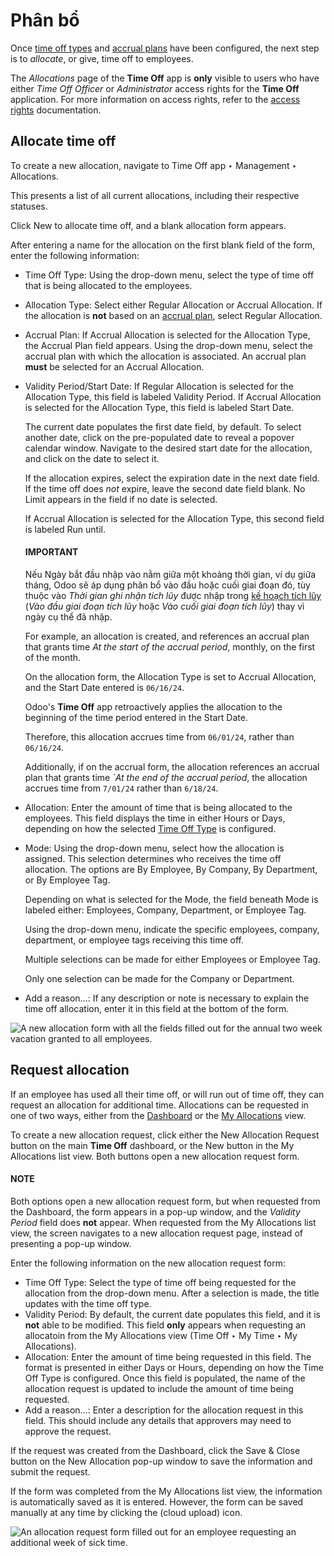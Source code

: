 # Phân bổ

Once [time off types](applications/hr/time_off.md#time-off-time-off-types) and [accrual plans](applications/hr/time_off.md#time-off-accrual-plans) have been configured, the next step is to *allocate*, or give, time off to
employees.

The *Allocations* page of the **Time Off** app is **only** visible to users who have either *Time
Off Officer* or *Administrator* access rights for the **Time Off** application. For more information
on access rights, refer to the [access rights](applications/general/users/access_rights.md)
documentation.

## Allocate time off

To create a new allocation, navigate to Time Off app ‣ Management ‣
Allocations.

This presents a list of all current allocations, including their respective statuses.

Click New to allocate time off, and a blank allocation form appears.

After entering a name for the allocation on the first blank field of the form, enter the following
information:

- Time Off Type: Using the drop-down menu, select the type of time off that is being
  allocated to the employees.
- Allocation Type: Select either Regular Allocation or Accrual
  Allocation. If the allocation is **not** based on an [accrual plan](applications/hr/time_off.md#time-off-accrual-plans), select Regular Allocation.
- Accrual Plan: If Accrual Allocation is selected for the
  Allocation Type, the Accrual Plan field appears. Using the drop-down menu,
  select the accrual plan with which the allocation is associated. An accrual plan **must** be
  selected for an Accrual Allocation.
- Validity Period/Start Date: If Regular Allocation is selected for the
  Allocation Type, this field is labeled Validity Period. If
  Accrual Allocation is selected for the Allocation Type, this field is
  labeled Start Date.

  The current date populates the first date field, by default. To select another date, click on the
  pre-populated date to reveal a popover calendar window. Navigate to the desired start date for the
  allocation, and click on the date to select it.

  If the allocation expires, select the expiration date in the next date field. If the time off does
  *not* expire, leave the second date field blank. No Limit appears in the field if no
  date is selected.

  If Accrual Allocation is selected for the Allocation Type, this second
  field is labeled Run until.

  #### IMPORTANT
  Nếu Ngày bắt đầu nhập vào nằm giữa một khoảng thời gian, ví dụ giữa tháng, Odoo sẽ áp dụng phân bổ vào đầu hoặc cuối giai đoạn đó, tùy thuộc vào *Thời gian ghi nhận tích lũy* được nhập trong [kế hoạch tích lũy](applications/hr/time_off.md#time-off-accrual-plans) (*Vào đầu giai đoạn tích lũy* hoặc *Vào cuối giai đoạn tích lũy*) thay vì ngày cụ thể đã nhập.

  For example, an allocation is created, and references an accrual plan that grants time *At the
  start of the accrual period*, monthly, on the first of the month.

  On the allocation form, the Allocation Type is set to Accrual
  Allocation, and the Start Date entered is `06/16/24`.

  Odoo's **Time Off** app retroactively applies the allocation to the beginning of the time
  period entered in the Start Date.

  Therefore, this allocation accrues time from `06/01/24`, rather than `06/16/24`.

  Additionally, if on the accrual form, the allocation references an accrual plan that grants
  time  *\`At the end of the accrual period*, the allocation accrues time from `7/01/24` rather
  than `6/18/24`.
- Allocation: Enter the amount of time that is being allocated to the employees. This
  field displays the time in either Hours or Days, depending on how the
  selected [Time Off Type](applications/hr/time_off.md#time-off-time-off-types) is configured.
- Mode: Using the drop-down menu, select how the allocation is assigned. This selection
  determines who receives the time off allocation. The options are By Employee,
  By Company, By Department, or By Employee Tag.

  Depending on what is selected for the Mode, the field beneath Mode is
  labeled either: Employees, Company, Department, or
  Employee Tag.

  Using the drop-down menu, indicate the specific employees, company, department, or employee tags
  receiving this time off.

  Multiple selections can be made for either Employees or Employee Tag.

  Only one selection can be made for the Company or Department.
- Add a reason...: If any description or note is necessary to explain the time off
  allocation, enter it in this field at the bottom of the form.

![A new allocation form with all the fields filled out for the annual two week vacation
granted to all employees.](../../../.gitbook/assets/new-allocation.png)

<a id="time-off-request-allocation"></a>

## Request allocation

If an employee has used all their time off, or will run out of time off, they can request an
allocation for additional time. Allocations can be requested in one of two ways, either from the
[Dashboard](applications/hr/time_off/my_time.md#time-off-dashboard) or the [My Allocations](applications/hr/time_off/my_time.md#time-off-my-allocations) view.

To create a new allocation request, click either the New Allocation Request button on
the main **Time Off** dashboard, or the New button in the My Allocations
list view. Both buttons open a new allocation request form.

#### NOTE
Both options open a new allocation request form, but when requested from the
Dashboard, the form appears in a pop-up window, and the *Validity Period* field does
**not** appear. When requested from the My Allocations list view, the screen
navigates to a new allocation request page, instead of presenting a pop-up window.

Enter the following information on the new allocation request form:

- Time Off Type: Select the type of time off being requested for the allocation from the
  drop-down menu. After a selection is made, the title updates with the time off type.
- Validity Period: By default, the current date populates this field, and it is **not**
  able to be modified. This field **only** appears when requesting an allocatoin from the
  My Allocations view (Time Off ‣ My Time ‣ My Allocations).
- Allocation: Enter the amount of time being requested in this field. The format is
  presented in either Days or Hours, depending on how the Time
  Off Type is configured. Once this field is populated, the name of the allocation request is
  updated to include the amount of time being requested.
- Add a reason...: Enter a description for the allocation request in this field. This
  should include any details that approvers may need to approve the request.

If the request was created from the Dashboard, click the Save & Close button
on the New Allocation pop-up window to save the information and submit the request.

If the form was completed from the My Allocations list view, the information is
automatically saved as it is entered. However, the form can be saved manually at any time by
clicking the <i class="fa fa-cloud-upload"></i> (cloud upload) icon.

![An allocation request form filled out for an employee requesting an additional week of
sick time.](../../../.gitbook/assets/allocation-request.png)
